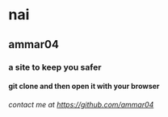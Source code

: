 # nai
## ammar04
### a site to keep you safer
#### git clone and then open it with your browser
###### contact me at https://github.com/ammar04
